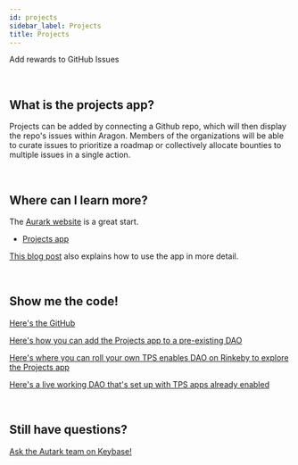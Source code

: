 ```yaml
---
id: projects
sidebar_label: Projects
title: Projects
---
```


Add rewards to GitHub Issues

<br>

## What is the projects app?

Projects can be added by connecting a Github repo, which will then display the repo's issues within Aragon. Members of the organizations will be able to curate issues to prioritize a roadmap or collectively allocate bounties to multiple issues in a single action.

<br>

## Where can I learn more?

The [Aurark website](https://www.autark.xyz/) is a great start.
- [Projects app](https://www.autark.xyz/projects-app)

[This blog post](https://medium.com/@stellarmagnet/that-planning-suite-live-on-rinkeby-c2332e2e5e27) also explains how to use the app in more detail. 

<br>

## Show me the code!

[Here's the GitHub](https://github.com/AutarkLabs/planning-suite/tree/dev/apps/projects)

[Here's how you can add the Projects app to a pre-existing DAO](https://github.com/AutarkLabs/planning-suite/blob/dev/docs/GETTING_STARTED.md#install-the-projects-app)

[Here's where you can roll your own TPS enables DAO on Rinkeby to explore the Projects app](https://rinkeby.autark.xyz/)

[Here's a live working DAO that's set up with TPS apps already enabled](https://rinkeby.aragon.org/#/dune.aragonid.eth)

<br>

## Still have questions?

[Ask the Autark team on Keybase!](https://keybase.io/team/autark.community)

<br>
